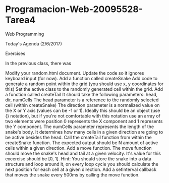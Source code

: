 # Programacion-Web-20095528-Tarea4
Web Programming

Today's Agenda (2/6/2017)

Exercises

In the previous class, there was

Modify your random.html document. Update the code so it ignores keyboard input (for now).
Add a function called createSnake
Add code to generate a random point within the grid (you should use x, y coordinates for this)
Set the active class to the randomly generated cell within the grid.
Add a function called createTail
It should take the following parameters: head, dir, numCells
The head parameter is a reference to the randomly selected cell (within createSnake)
The direction parameter is a normalized value on the X or Y axis (values can be -1 or 1). Ideally this should be an object (use {} notation), but if you're not comfortable with this notation use an array of two elements were position 0 represents the X component and 1 represents the Y component.
The numCells parameter represents the length of the snake's body. It determines how many cells in a given direction are going to be active besides the head.
Call the createTail function from within the createSnake function.
The expected output should be N amount of active cells within a given direction.
Add a move function.
The move function should move the snake's head and tail at a given velocity. It's value for this excercise should be [0, 1].
Hint: You should store the snake into a data structure and loop around it, on every loop cycle you should calculate the next position for each cell at a given direction.
Add a setInterval callback that moves the snake every 500ms by calling the move function.
